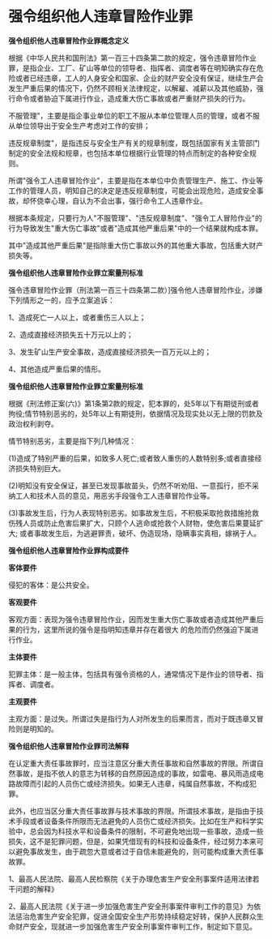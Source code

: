 # 强令组织他人违章冒险作业罪

 
**强令组织他人违章冒险作业罪概念定义**

根据《中华人民共和国刑法》第一百三十四条第二款的规定，强令违章冒险作业罪，是指企业、工厂、矿山等单位的领导者、指挥者、调度者等在明知确实存在危险或者已经违章，工人的人身安全和国家、企业的财产安全没有保证，继续生产会发生严重后果的情况下，仍然不顾相关法律规定，以解雇、减薪以及其他威胁，强行命令或者胁迫下属进行作业，造成重大伤亡事故或者严重财产损失的行为。

不服管理"，主要是指企事业单位的职工不服从本单位管理人员的管理，或者不服从单位领导出于安全生产考虑对工作的安排；

违反规章制度"，是指违反与安全生产有关的规章制度，既包括国家有关主管部门制定的安全法规和规章，也包括本单位根据行业管理的特点而制定的各种安全规则。

所谓"强令工人违章冒险作业"，主要是指在本单位中负责管理生产、施工、作业等工作的管理人员，明知自己的决定是违反规章制度，可能会出现危险，造成安全事故，却怀侥幸心理，自认为不会出事，强行命令工人违章作业。

根据本条规定，只要行为人"不服管理"、"违反规章制度"、"强令工人冒险作业"的行为导致发生"重大伤亡事故"或者"造成其他严重后果"中的一个结果就构成本罪。

其中"造成其他严重后果"是指除重大伤亡事故以外的其他重大事故，包括重大财产损失等。

**强令组织他人违章冒险作业罪立案量刑标准**

强令违章冒险作业罪（刑法第一百三十四条第二款）\]强令他人违章冒险作业，涉嫌下列情形之一的，应予立案追诉：

1、造成死亡一人以上，或者重伤三人以上；

2、造成直接经济损失五十万元以上的；

3、发生矿山生产安全事故，造成直接经济损失一百万元以上的；

4、其他造成严重后果的情形。

**强令组织他人违章冒险作业罪立案量刑标准**

根据《刑法修正案(六)》第1条第2款的规定，犯本罪的，处5年以下有期徒刑或者拘役;情节特别恶劣的，处5年以上有期徒刑，依据情况及现实处以无上限的罚款及政治权利剥夺。

情节特别恶劣，主要是指下列几种情况：

(1)造成了特别严重的后果，如致多人死亡;或者致人重伤的人数特别多;或者直接经济损失特别巨大。

(2)明知没有安全保证，甚至已发现事故苗头，仍然不听劝阻、一意孤行，拒不采纳工人和技术人员的意见，用恶劣手段强令工人违章冒险作业等。 

(3)事故发生后，行为人表现特别恶劣。如事故发生后，不积极采取抢救措施抢救伤残人员或防止危害后果扩大，只顾个人逃命或抢救个人财物，使危害后果蔓延扩大;
或者事故发生后，为逃避罪责，破坏、伪造现场，隐瞒事实真相，嫁祸于人。
 

**强令组织他人违章冒险作业罪构成要件**

**客体要件** 

侵犯的客体：是公共安全。

**客观要件**

客观方面：表现为强令违章冒险作业，因而发生重大伤亡事故或者造成其他严重后果的行为，这里所说的强令是指明知违章并存在着很大
的危险而仍然强迫下属进行作业。

**主体要件**

犯罪主体：是一般主体，包括具有强令资格的人，通常情况下是作业的领导者、指挥者、调度者。

**主观要件** 

主观方面：是过失。所谓过失是指行为人对所发生的后果而言，而对于既违章又冒险则是明知的。

**强令组织他人违章冒险作业罪司法解释**

在认定重大责任事故罪时，应当注意区分重大责任事故和自然事故的界限。所谓自然事故，是指不依人的意志为转移的自然原因造成的事故，如雷电、暴风雨造成电路故障而引起的人员伤亡或经济损失。如果无人违章，纯属自然事故，不构成犯罪。

此外，也应当区分重大责任事故罪与技术事故的界限。所谓技术事故，是指由于技术手段或者设备条件所限而无法避免的人员伤亡或经济损失。比如在生产和科学实验中，总会因为科技水平和设备条件的限制，不可避免地出现一些事故，造成一些损失，这不是犯罪问题，但是，如果凭借现有的科技和设备条件，经过努力本来可以避免事故发生，由于疏忽大意或者过于自信未能避免的，则可能构成重大责任事故罪。

1、最高人民法院、最高人民检察院《关于办理危害生产安全刑事案件适用法律若干问题的解释》

2、最高人民法院《关于进一步加强危害生产安全刑事案件审判工作的意见》为依法惩治危害生产安全犯罪，促进全国安全生产形势持续稳定好转，保护人民群众生命财产安全，现就进一步加强危害生产安全刑事案件审判工作，制定如下意见。 